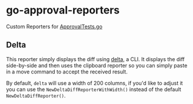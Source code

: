 # go-approval-reporters
Custom Reporters for [ApprovalTests.go](https://github.com/approvals/go-approval-tests)

## Delta
This reporter simply displays the diff using [delta](https://github.com/dandavison/delta), a CLI. It displays the diff side-by-side and then uses the clipboard reporter so you can simply paste in a move command to accept the received result.

By default, `delta` will use a width of 200 columns, if you'd like to adjust it you can use the `NewDeltaDiffReporterWithWidth()` instead of the default `NewDeltaDiffReporter()`.
